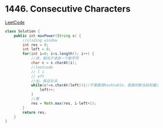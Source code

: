 # 1446. Consecutive Characters
[LeetCode](https://leetcode.com/problems/consecutive-characters/description/)

```java
class Solution {
    public int maxPower(String s) {
        //sliding window
        int res = 0;
        int left = 0;
        for(int i=0; i<s.length(); i++) {
            //进，相当于读进一个新字符
            char c = s.charAt(i);
            //leetcode
            // l i
            // eft
            //出，保证合法
            while(c!=s.charAt(left)){//不需要用hashtable，直接判断当前和最左边的字符是否一致。
                left++;
            }
            //算
            res = Math.max(res, i-left+1);
        }
        return res;
    }
}
```